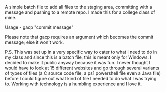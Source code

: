 A simple batch file to add all files to the staging area, committing with a message and pushing to a remote repo. I made this for a college class of mine.

Usage - gacp "commit message"

Please note that gacp requires an argument which becomes the commit message; else it won't work.

P.S. This was set up in a very specific way to cater to what I need to do in my class and since this is a batch file, this is meant only for Windows.
     I decided to make it public anyway because it was fun. I never thought I would have to look at 15 different websites and go through several variants
     of types of files (a C source code file, a ps1 powershell file even a Java file) before I could figure out what kind of file I needed to do what I was
     trying to. Working with technology is a humbling experience and I love it.